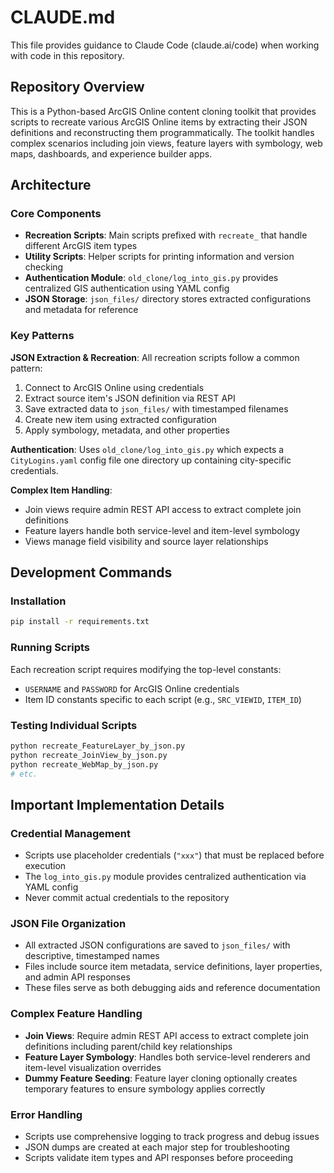 # CLAUDE.md

This file provides guidance to Claude Code (claude.ai/code) when working with code in this repository.

## Repository Overview

This is a Python-based ArcGIS Online content cloning toolkit that provides scripts to recreate various ArcGIS Online items by extracting their JSON definitions and reconstructing them programmatically. The toolkit handles complex scenarios including join views, feature layers with symbology, web maps, dashboards, and experience builder apps.

## Architecture

### Core Components

- **Recreation Scripts**: Main scripts prefixed with `recreate_` that handle different ArcGIS item types
- **Utility Scripts**: Helper scripts for printing information and version checking
- **Authentication Module**: `old_clone/log_into_gis.py` provides centralized GIS authentication using YAML config
- **JSON Storage**: `json_files/` directory stores extracted configurations and metadata for reference

### Key Patterns

**JSON Extraction & Recreation**: All recreation scripts follow a common pattern:
1. Connect to ArcGIS Online using credentials
2. Extract source item's JSON definition via REST API
3. Save extracted data to `json_files/` with timestamped filenames
4. Create new item using extracted configuration
5. Apply symbology, metadata, and other properties

**Authentication**: Uses `old_clone/log_into_gis.py` which expects a `CityLogins.yaml` config file one directory up containing city-specific credentials.

**Complex Item Handling**: 
- Join views require admin REST API access to extract complete join definitions
- Feature layers handle both service-level and item-level symbology
- Views manage field visibility and source layer relationships

## Development Commands

### Installation
```bash
pip install -r requirements.txt
```

### Running Scripts
Each recreation script requires modifying the top-level constants:
- `USERNAME` and `PASSWORD` for ArcGIS Online credentials
- Item ID constants specific to each script (e.g., `SRC_VIEWID`, `ITEM_ID`)

### Testing Individual Scripts
```bash
python recreate_FeatureLayer_by_json.py
python recreate_JoinView_by_json.py
python recreate_WebMap_by_json.py
# etc.
```

## Important Implementation Details

### Credential Management
- Scripts use placeholder credentials (`"xxx"`) that must be replaced before execution
- The `log_into_gis.py` module provides centralized authentication via YAML config
- Never commit actual credentials to the repository

### JSON File Organization
- All extracted JSON configurations are saved to `json_files/` with descriptive, timestamped names
- Files include source item metadata, service definitions, layer properties, and admin API responses
- These files serve as both debugging aids and reference documentation

### Complex Feature Handling
- **Join Views**: Require admin REST API access to extract complete join definitions including parent/child key relationships
- **Feature Layer Symbology**: Handles both service-level renderers and item-level visualization overrides
- **Dummy Feature Seeding**: Feature layer cloning optionally creates temporary features to ensure symbology applies correctly

### Error Handling
- Scripts use comprehensive logging to track progress and debug issues
- JSON dumps are created at each major step for troubleshooting
- Scripts validate item types and API responses before proceeding